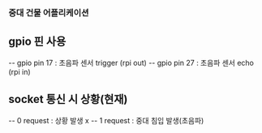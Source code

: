 ### 중대 건물 어플리케이션

## gpio 핀 사용
-- gpio pin 17 : 초음파 센서 trigger (rpi out)
-- gpio pin 27 : 초음파 센서 echo (rpi in)

## socket 통신 시 상황(현재)
-- 0 request : 상황 발생 x
-- 1 request : 중대 침입 발생(초음파)
